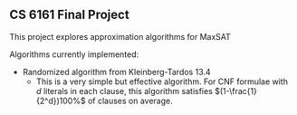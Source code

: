 ## CS 6161 Final Project
This project explores approximation algorithms for MaxSAT

Algorithms currently implemented:

* Randomized algorithm from Kleinberg-Tardos 13.4
    * This is a very simple but effective algorithm. For CNF formulae
    with $d$ literals in each clause, this algorithm satisfies
    $(1-\frac{1}{2^d})100%$ of clauses on average.

